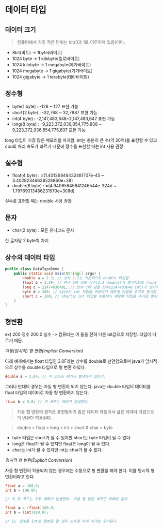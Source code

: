 # 데이터 타입

## 데이터 크기

> 컴퓨터에서 가장 작은 단위는 bit(0과 1로 이루어져 있음)이다.

- 8bit(비트) -> 1byte(바이트)
- 1024 byte -> 1 kilobyte(킬로바이트)
- 1024 kilobyte -> 1 megabyte(메가바이트)
- 1024 megabyte -> 1 gigabyte(기가바이트)
- 1024 gigabyte -> 1 terabyte(테라바이트)

## 정수형

- byte(1 byte) : -128 ~ 127 표현 가능
- short(2 byte) : -32,768 ~ 32,7687 표현 가능
- int(4 byte) : -2,147,483,648~2,147,483,647 표현 가능
- long(8 byte) : -9,223,372,036,854,775,808 ~ 9,223,372,036,854,775,807 표현 가능

long 타입이 가장 많은 메모리를 차지함.
int는 충분히 큰 수(약 20억)를 표현할 수 있고 cpu의 처리 속도가 빠르기 때문에 정수를 표현할 때는 int 사용 권장

## 실수형

- float(4 byte) : ±(1.40129846432481707e-45 ~ 3.40282346638528860e+38)
- double(8 byte) : ±(4.94065645841246544e-324d ~ 1.79769313486231570e+308d)

실수를 표현할 때는 double 사용 권장

## 문자

- char(2 byte) : 모든 유니코드 문자

한 글자당 2 byte씩 차지

## 상수의 데이터 타입

```java
public class DataTypeDemo {
    public static void main(String[] args) {
        double a = 2.2; // 숫자 2.2는 기본적으로 double 타입임.
        float b = 2.2F; // 변수 b에 담을 상수(2.2 double)가 명시적으로 float 타입이라는 것을 나타냄.
        long c = 2147483648L; // 변수 c에 담을 상수(2147483648 int)가 명시적으로 long 타입이라는 것을 나타냄.
        byte d = 100; // byte는 int 타입을 허용하기 때문에 타입을 추가로 명시할 필요가 없음.
        short c = 200; // short는 int 타입을 허용하기 때문에 타입을 추가로 명시할 필요가 없음.
    }
}
```

## 형변환

ex)
200 정수
200.0 실수
-> 컴퓨터는 이 둘을 전혀 다른 bit값으로 저장함. 타입이 다르기 때문.

_자동(암시적) 형 변환(implicit Conversion)_

아래 예제에서는 float 타입인 3.0F라는 상수를 double로 선언함으로써
java가 암시적으로 상수를 double 타입으로 형 변환 하였다.

```java
double a = 3.0F; // 이 코드는 에러가 발생하지 않는다.
```

그러나 반대의 경우는 자동 형 변환이 되지 않는다.
java는 double 타입의 데이터를 float 타입의 데이터로 자동 형 변환하지 않는다.

```java
float b = 3.0; // 이 코드는 에러가 발생한다.
```

> 자동 형 변환의 원칙은 표현범위가 좁은 데이터 타입에서 넓은 데이터 타입으로의 변환만 허용된다.

> double > float > long > int > short & char > byte

- byte 타입은 short가 될 수 있지만 short는 byte 타입이 될 수 없다.
- long은 float가 될 수 있지만 float은 long이 될 수 없다.
- char는 int가 될 수 있지만 int는 char가 될 수 없다.

_명시적 형 변환(Explicit Conversion)_

자동 형 변환이 적용되지 않는 경우에는 수동으로 형 변환을 해야 한다. 이를 명시적 형 변환이라고 한다.

```java
float a = 100.0;
int b = 100.0F;

// 위 두 코드는 모두 에러가 발생한다. 이를 형 변환 해주면 아래와 같다.

float a = (float)100.0;
int b = (int)100.0F;

// 단, 실수를 int로 형변환 할 경우 소수점 아래 자리는 무시된다.
```
